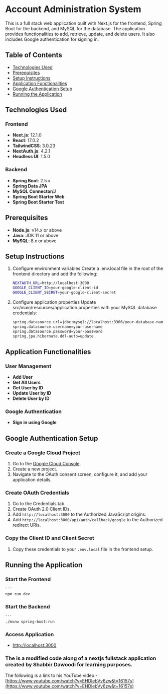 # Account Administration System
This is a full stack web application built with Next.js for the frontend, Spring Boot for the backend, and MySQL for the database. The application provides functionalities to add, retrieve, update, and delete users. It also includes Google authentication for signing in.

## Table of Contents
- [Technologies Used](#technologies-used)
- [Prerequisites](#prerequisites)
- [Setup Instructions](#setup-instructions)
- [Application Functionalities](#application-functionalities)
- [Google Authentication Setup](#google-authentication-setup)
- [Running the Application](#running-the-application)

## Technologies Used

### Frontend
- **Next.js**: 12.1.0
- **React**: 17.0.2
- **TailwindCSS**: 3.0.23
- **NextAuth.js**: 4.2.1
- **Headless UI**: 1.5.0

### Backend
- **Spring Boot**: 2.5.x
- **Spring Data JPA**
- **MySQL Connector/J**
- **Spring Boot Starter Web**
- **Spring Boot Starter Test**

## Prerequisites
- **Node.js**: v14.x or above
- **Java**: JDK 11 or above
- **MySQL**: 8.x or above

## Setup Instructions

1. Configure environment variables
   Create a .env.local file in the root of the frontend directory and add the following:
   ```bash
   NEXTAUTH_URL=http://localhost:3000
   GOOGLE_CLIENT_ID=your-google-client-id
   GOOGLE_CLIENT_SECRET=your-google-client-secret

2. Configure application properties
   Update src/main/resources/application.properties with your MySQL database credentials:
   ```bash
   spring.datasource.url=jdbc:mysql://localhost:3306/your-database-name
   spring.datasource.username=your-username
   spring.datasource.password=your-password
   spring.jpa.hibernate.ddl-auto=update

## Application Functionalities

### User Management
- **Add User**
- **Get All Users**
- **Get User by ID**
- **Update User by ID**
- **Delete User by ID**

### Google Authentication
- **Sign in using Google**

## Google Authentication Setup

### Create a Google Cloud Project
1. Go to the [Google Cloud Console](https://console.cloud.google.com/).
2. Create a new project.
3. Navigate to the OAuth consent screen, configure it, and add your application details.

### Create OAuth Credentials
1. Go to the Credentials tab.
2. Create OAuth 2.0 Client IDs.
3. Add `http://localhost:3000` to the Authorized JavaScript origins.
4. Add `http://localhost:3000/api/auth/callback/google` to the Authorized redirect URIs.

### Copy the Client ID and Client Secret
1. Copy these credentials to your `.env.local` file in the frontend setup.

## Running the Application

### Start the Frontend
    ```
    npm run dev

### Start the Backend
    ```
    ./mvnw spring-boot:run

### Access Application
- [http://localhost:3000](http://localhost:3000)

### The is a modified code along of a nextjs fullstack application created by Shabbir Dawoodi for learning purposes. 
The following is a link to his YouTube video - [https://www.youtube.com/watch?v=EHDlebVv6zw&t=16157s](https://www.youtube.com/watch?v=EHDlebVv6zw&t=16157s)
